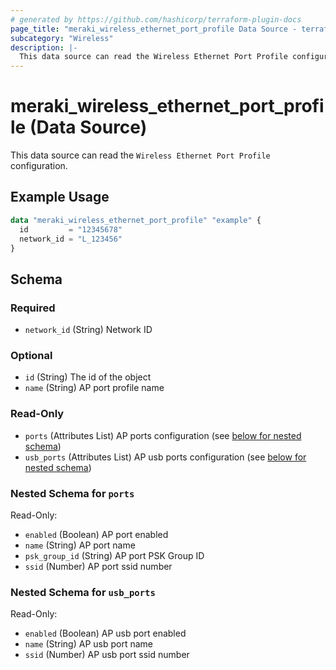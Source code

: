 ```yaml
---
# generated by https://github.com/hashicorp/terraform-plugin-docs
page_title: "meraki_wireless_ethernet_port_profile Data Source - terraform-provider-meraki"
subcategory: "Wireless"
description: |-
  This data source can read the Wireless Ethernet Port Profile configuration.
---
```


# meraki_wireless_ethernet_port_profile (Data Source)

This data source can read the `Wireless Ethernet Port Profile` configuration.

## Example Usage

```terraform
data "meraki_wireless_ethernet_port_profile" "example" {
  id         = "12345678"
  network_id = "L_123456"
}
```

<!-- schema generated by tfplugindocs -->
## Schema

### Required

- `network_id` (String) Network ID

### Optional

- `id` (String) The id of the object
- `name` (String) AP port profile name

### Read-Only

- `ports` (Attributes List) AP ports configuration (see [below for nested schema](#nestedatt--ports))
- `usb_ports` (Attributes List) AP usb ports configuration (see [below for nested schema](#nestedatt--usb_ports))

<a id="nestedatt--ports"></a>
### Nested Schema for `ports`

Read-Only:

- `enabled` (Boolean) AP port enabled
- `name` (String) AP port name
- `psk_group_id` (String) AP port PSK Group ID
- `ssid` (Number) AP port ssid number


<a id="nestedatt--usb_ports"></a>
### Nested Schema for `usb_ports`

Read-Only:

- `enabled` (Boolean) AP usb port enabled
- `name` (String) AP usb port name
- `ssid` (Number) AP usb port ssid number
